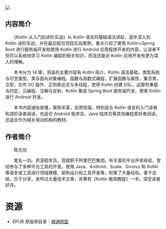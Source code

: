 ![](http://img3m0.ddimg.cn/48/14/25337910-1_u_2.jpg)

## 内容简介

　　《Kotlin 从入门到进阶实战》从 Kotlin 语言的基础语法讲起，逐步深入到 Kotlin 进阶实战，并在最后配合项目实战案例，重点介绍了使用 Kotlin+Spring Boot 进行服务端开发和使用 Kotlin 进行 Android 应用程序开发的内容，让读者不但可以系统地学习 Kotlin 编程的相关知识，而且还能对 Kotlin 应用开发有更为深入的理解。

　　本书分为 14 章，涵盖的主要内容有 Kotlin 简介，Kotlin 语法基础，类型系统与可空类型，类与面向对象编程，函数与函数式编程，扩展函数与属性，集合类，泛型，文件 I/O 操作、正则表达式与多线程，使用 Kotlin 创建 DSL，运算符重载与约定，元编程、注解与反射，Kotlin 集成 Spring Boot 服务端开发，使用 Kotlin 进行 Android 开发。

　　本书内容通俗易懂，案例丰富，实用性强，特别适合 Kotlin 语言的入门读者和进阶读者阅读，也适合 Android 程序员、Java 程序员等其他编程爱好者阅读，还适合作为相关培训机构的教材。

## 作者简介

　　陈光剑

　　笔名一剑。资深程序员，现就职于阿里巴巴集团。有丰富的平台开发经验，曾经参与了多种平台工具的开发。使用 Java、Android、Scala、Groovy 和 Kotlin 等语言或工具进行领域建模、架构设计和工具开发等，积累了大量经验。善于总结，乐于分享，发布过大量技术文章，并著有《Kotlin 极简教程》一书，深受读者好评。

# 资源

* EPUB 原版带目录：[城通网盘](https://u11215426.pipipan.com/fs/11215426-373270232)
